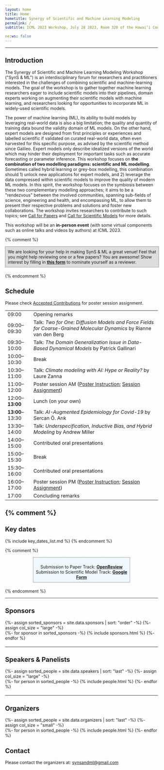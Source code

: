 ```yaml
---
layout: home
title: Home
hometitle: Synergy of Scientific and Machine Learning Modeling
permalink: /
subtitle: ICML 2023 Workshop, July 28 2023, Room 320 of the Hawai‘i Convention Center

ne:ws: false
---
```


-----

## Introduction

The Synergy of Scientific and Machine Learning Modeling Workshop ("SynS & ML") is an interdisciplinary forum for researchers and practitioners interested in the challenges of combining scientific and machine-learning models.
The goal of the workshop is to gather together machine learning researchers eager to include scientific models into their pipelines, domain experts working on augmenting their scientific models with machine learning, and researchers looking for opportunities to incorporate ML in widely-used scientific models.

The power of machine learning (ML), its ability to build models by leveraging real-world data is also a big limitation; the quality and quantity of training data bound the validity domain of ML models.
On the other hand, expert models are designed from first principles or experiences and labelled scientific if validated on curated real-world data, often even harvested for this specific purpose, as advised by the scientific method since Galileo.
Expert models only describe idealized versions of the world which may hinder their deployment for important tasks such as accurate forecasting or parameter inference.
This workshop focuses on **the combination of two modelling paradigms: scientific and ML modelling**.
Sometimes called hybrid learning or grey-box modelling, this combination should 1) unlock new applications for expert models, and 2) leverage the data compressed within scientific models to improve the quality of modern ML models.
In this spirit, the workshop focuses on the symbiosis between these two complementary modelling approaches; it aims to be a "rendezvous" between the involved communities, spanning sub-fields of science, engineering and health, and encompassing ML, to allow them to present their respective problems and solutions and foster new collaborations.
The workshop invites researchers to contribute to such topics; see [Call for Papers](cfp/) and [Call for Scientific Models](cfsm/) for more details.

This workshop will be an **in-person event** (with some virtual components such as online talks and videos by authors) at ICML 2023.

{% comment %}
<div style="padding: 8px; margin: 0 auto; margin-bottom: 20px; border: 1px dotted #333333; background-color: #DDDDDD; width: 97%;">
  We are looking for your help in making SynS & ML a great venue! Feel that you might help reviewing one or a few papers? You are awesome! Show interest by filling in <a href="https://docs.google.com/forms/d/e/1FAIpQLSe8uGGI7PNZbqS7KrYgHDgAJ6Y_XWvwApganOmCsWmhBtUc1A/viewform?usp=sf_link" style="font-weight: bold;" target="_blank">this form</a> to nominate yourself as a reviewer.
</div>
{% endcomment %}

## Schedule

Please check [Accepted Contributions](contributions/) for poster session assignment.

<table class="schedule">
<tbody>
  <tr class="tobedone">
    <td>09:00</td>
    <td>Opening remarks</td>
  </tr>
  <tr class="tobedone">
    <td>09:00&ndash;09:30</td>
    <td>Talk: <i>Two for One: Diffusion Models and Force Fields for Coarse-Grained Molecular Dynamics</i> by Rianne van den Berg</td>
  </tr>
  <tr class="tobedone">
    <td>09:30&ndash;10:00</td>
    <td>Talk: <i>The Domain Generalization Issue in Data-Based Dynamical Models</i> by Patrick Gallinari</td>
  </tr>
  <tr class="tobedone">
    <td>10:00&ndash;10:30</td>
    <td>Break</td>
  </tr>
  <tr class="tobedone">
    <td>10:30&ndash;11:00</td>
    <td>Talk: <i>Climate modeling with AI: Hype or Reality?</i> by Laure Zanna</td>
  </tr>
  <tr class="tobedone">
    <td>11:00&ndash;12:00</td>
    <td>Poster session <abbr class="badge" style="background-color:{{ site.data.venues.AM.color }};">AM</abbr> (<a href="poster/">Poster Instruction</a>; <a href="contributions/">Session Assignment</a>)</td>
  </tr>
  <tr class="tobedone">
    <td>12:00&ndash;<strong>13:00</strong></td>
    <td>Lunch (on your own)</td>
  </tr>
  <tr class="tobedone">
    <td><strong>13:00</strong>&ndash;13:30</td>
    <td>Talk: <i>AI-Augmented Epidemiology for Covid-19</i> by Sercan Ö. Arık</td>
  </tr>
  <tr class="tobedone">
    <td>13:30&ndash;14:00</td>
    <td>Talk: <i>Underspecification, Inductive Bias, and Hybrid Modeling</i> by Andrew Miller</td>
  </tr>
  <tr class="tobedone">
    <td>14:00&ndash;15:00</td>
    <td>Contributed oral presentations</td>
  </tr>
  <tr class="tobedone">
    <td>15:00&ndash;15:30</td>
    <td>Break</td>
  </tr>
  <tr class="tobedone">
    <td>15:30&ndash;16:00</td>
    <td>Contributed oral presentations</td>
  </tr>
  <tr class="tobedone">
    <td>16:00&ndash;17:00</td>
    <td>Poster session <abbr class="badge" style="background-color:{{ site.data.venues.PM.color }};">PM</abbr> (<a href="poster/">Poster Instruction</a>; <a href="contributions/">Session Assignment</a>)</td>
  </tr>
  <tr class="tobedone">
    <td>17:00</td>
    <td>Concluding remarks</td>
  </tr>
</tbody>
</table>

{% comment %}
---

## Key dates

{% include key_dates_list.md %}
{% endcomment %}

{% comment %}
<div style="padding: 8px; margin: 0 auto; margin-bottom: 20px; border: 1px dotted #333333; background-color: #f0f8ff; width: 60%;">
  <p style="text-align: center; margin-bottom: 0px;">
    Submission to Paper Track: <strong><a href="https://openreview.net/group?id=ICML.cc/2023/Workshop/SynS_and_ML" target="_blank">OpenReview</a></strong><br />
    Submission to Scientific Model Track: <strong><a href="https://docs.google.com/forms/d/e/1FAIpQLSfbkOco4cfGZ557udp4vfsiyQlHiJsvmU3JUTelWLJ4AxnCYQ/viewform" target="_blank">Google Form</a></strong>
  </p>
</div>
{% endcomment %}

---

## Sponsors

<div class="projects sponsors">
  {%- assign sorted_sponsors = site.data.sponsors | sort: "order" -%}
  {%- assign col_size = "large" -%}
  <div class="container" style="margin-bottom: 20px;">
    <div class="row">
    {%- for sponsor in sorted_sponsors -%}
      {% include sponsors.html %}
    {%- endfor %}
    </div>
  </div>
</div>

---

## Speakers & Panelists

<div class="projects people">
  {%- assign sorted_people = site.data.speakers | sort: "last" -%}
  {%- assign col_size = "large" -%}
  <div class="container" style="margin-bottom: 20px;">
    <div class="row">
    {%- for person in sorted_people -%}
      {% include people.html %}
    {%- endfor %}
    </div>
  </div>
</div>

---

## Organizers

<div class="projects people">
  {%- assign sorted_people = site.data.organizers | sort: "last" -%}
  {%- assign col_size = "small" -%}
  <div class="container" style="margin-bottom: 20px;">
    <div class="row">
    {%- for person in sorted_people -%}
      {% include people.html %}
    {%- endfor %}
    </div>
  </div>
</div>

## Contact

Please contact the organizers at: [synsandml@gmail.com](mailto:synsandml@gmail.com)
